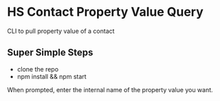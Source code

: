 # HS Contact Property Value Query
CLI to pull property value of a contact 

## Super Simple Steps
* clone the repo
* npm install && npm start

When prompted, enter the internal name of the property value you want.
